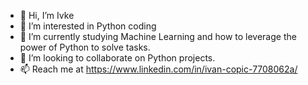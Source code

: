 - 👋 Hi, I’m Ivke
- 👀 I’m interested in Python coding
- 🌱 I’m currently studying Machine Learning and how to leverage the power of Python to solve tasks.
- 💞️ I’m looking to collaborate on Python projects. 
- 📫 Reach me at https://www.linkedin.com/in/ivan-copic-7708062a/

<!---
ivkecodye/ivkecodye is a ✨ special ✨ repository because its `README.md` (this file) appears on your GitHub profile.
You can click the Preview link to take a look at your changes.
--->
